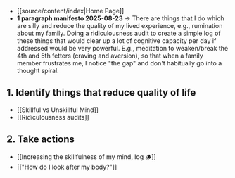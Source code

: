 - [[source/content/index|Home Page]]
- **1 paragraph manifesto 2025-08-23** → There are things that I do which are silly and reduce the quality of my lived experience, e.g., rumination about my family. Doing a ridiculousness audit to create a simple log of these things that would clear up a lot of cognitive capacity per day if addressed would be very powerful. E.g., meditation to weaken/break the 4th and 5th fetters (craving and aversion), so that when a family member frustrates me, I notice "the gap" and don't habitually go into a thought spiral.
## 1. Identify things that reduce quality of life
- [[Skillful vs Unskillful Mind]]
- [[Ridiculousness audits]]
## 2. Take actions
- [[Increasing the skillfulness of my mind, log 🪵]]
- [["How do I look after my body?"]]
